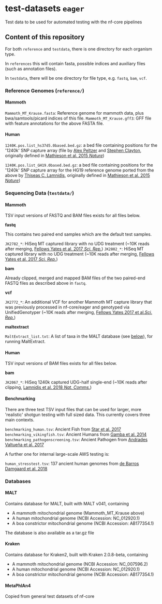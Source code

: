 # test-datasets `eager`
Test data to be used for automated testing with the nf-core pipelines

## Content of this repository

For both `reference` and `testdata`, there is one directory for each organism type. 

In `references` this will contain fasta, possible indices and auxiliary files (such as annotation files). 

In `testdata`, there will be one directory for file type, e.g. `fastq`, `bam`, `vcf`. 

### Reference Genomes (`reference/`)

#### Mammoth 

`Mammoth_MT_Krause.fasta`: Reference genome for mammoth data, plus bwa/samtools/picard indices of this file.
`Mammoth_MT_Krause.gff3`: GFF file with feature annotations for the above FASTA file.

#### Human

`1240K.pos.list_hs37d5.0based.bed.gz`: a bed file containing positions for the '1240k' SNP capture array (file by [Alex Peltzer](https://github.com/apeltzer) and [Stephen Clayton](https://github.com/sc13-bioinf), originally defined in [Mathieson et al. 2015 _Nature_](https://www.nature.com/articles/nature16152))

`1240K.pos.list_GH19.0based.bed.gz`: a bed file containing positions for the '1240k' SNP capture array for the HG19 reference genome ported from the above by [Thiseas C. Lamnidis](https://github.com/TCLamnidis), originally defined in [Mathieson et al. 2015 _Nature_](https://www.nature.com/articles/nature16152))

### Sequencing Data (`testdata/`)

#### Mammoth

TSV input versions of FASTQ and BAM files exists for all files below.

**fastq**

This contains two paired end samples which are the default test samples.

`JK2782_*`: HiSeq MT captured library with no UDG treatment (~10K reads after merging, [Fellows Yates et al. 2017 _Sci. Rep._](https://doi.org/10.1038/s41598-017-17723-1))
`JK2802_*`: HiSeq MT captured library with no UDG treatment (~10K reads after merging, [Fellows Yates et al. 2017 _Sci. Rep._](https://doi.org/10.1038/s41598-017-17723-1))

**bam**

Already clipped, merged and mapped BAM files of the two paired-end FASTQ files as described above in `fastq`.

**vcf**

`JK2772_*`: An additional VCF for another Mammoth MT capture library that was previously processed in nf-core/eager and genotyped via UnifiedGenotyper (~10K reads after merging, [Fellows Yates 2017 et al._Sci. Rep._](https://doi.org/10.1038/s41598-017-17723-1))

**maltextract**

`MaltExtract_list.txt`: A list of taxa in the MALT database (see [below](#malt)), for running MaltExtract.

#### Human

TSV input versions of BAM files exists for all files below.

**bam**

`JK2067_*`: HiSeq 1240k captured UDG-half single-end (~10K reads after clipping, [Lamnidis et al. 2018 _Nat. Comms._](https://doi.org/10.1038/s41467-018-07483-5))

#### Benchmarking

There are three test TSV input files that can be used for larger, more 'realistic' shotgun testing with full sized data. This currently covers three main contexts.

`benchmarking_human.tsv`: Ancient Fish from [Star et al. 2017](https://doi.org/10.1073/pnas.1710186114)
`benchmarking_vikingfish.tsv`: Ancient Humans from [Gamba et al. 2014](https://doi.org/10.1073/10.1038/ncomms6257)
`benchmarking_pathogenscreening.tsv`: Ancient Pathogen from [Andrades Valtueña et al. 2017](https://doi.org/10.1016/j.cub.2017.10.025)

A further one for internal large-scale AWS testing is:

`human_stresstest.tsv`: 137 ancient human genomes from [de Barros Damgaard et al. 2018](https://doi.org/10.1038/s41586-018-0094-2)

### Databases

#### MALT

Contains database for MALT, built with MALT v041, containing
  - A mammoth mitochondrial genome (Mammoth_MT_Krause above) 
  - A human mitochondrial genome (NCBI Accession: NC_012920.1)
  - A boa constrictor mitochondrial genome (NCBI Accession: AB177354.1)

The database is also available as a tar.gz file


#### Kraken

Contains database for Kraken2, built with Kraken 2.0.8-beta, containing
  - A mammoth mitochondrial genome (NCBI Accession: NC_007596.2) 
  - A human mitochondrial genome (NCBI Accession: NC_012920.1)
  - A boa constrictor mitochondrial genome (NCBI Accession: AB177354.1)


#### MetaPhlAn4

Copied from general test datasets of nf-core
